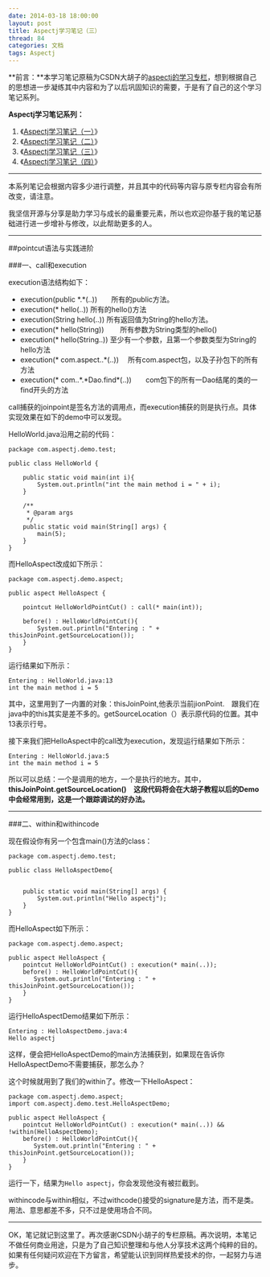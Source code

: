 ```yaml
---
date: 2014-03-18 18:00:00
layout: post
title: Aspectj学习笔记（三）
thread: 84
categories: 文档
tags: Aspectj
---
```


**前言：**本学习笔记原稿为CSDN大胡子的[aspectj的学习专栏](http://my.csdn.net/zl3450341)，想到根据自己的思想进一步凝练其中内容和为了以后巩固知识的需要，于是有了自己的这个学习笔记系列。

**Aspectj学习笔记系列：**

1. 《[Aspectj学习笔记（一）](http://hijiangtao.github.io/2014/03/18/AspectjStudyNode1/)》
2. 《[Aspectj学习笔记（二）](http://hijiangtao.github.io/2014/03/18/AspectjStudyNode2/)》
3. 《[Aspectj学习笔记（三）](http://hijiangtao.github.io/2014/03/18/AspectjStudyNode3/)》 
4. 《[Aspectj学习笔记（四）](http://hijiangtao.github.io/2014/03/18/AspectjStudyNode4/)》

----

本系列笔记会根据内容多少进行调整，并且其中的代码等内容与原专栏内容会有所改变，请注意。

我坚信开源与分享是助力学习与成长的最重要元素，所以也欢迎你基于我的笔记基础进行进一步增补与修改，以此帮助更多的人。

----

##pointcut语法与实践进阶

###一、call和execution

execution语法结构如下：

* execution(public \*.\*(..))　　所有的public方法。
* execution(\* hello(..))            所有的hello()方法
* execution(String hello(..))   所有返回值为String的hello方法。
* execution(\* hello(String))  　　所有参数为String类型的hello()
* execution(\* hello(String..))      至少有一个参数，且第一个参数类型为String的hello方法
* execution(\* com.aspect..\*(..))  　所有com.aspect包，以及子孙包下的所有方法
* execution(\* com..\*.\*Dao.find\*(..))　　com包下的所有一Dao结尾的类的一find开头的方法

call捕获的joinpoint是签名方法的调用点，而execution捕获的则是执行点。具体实现效果在如下的demo中可以发现。

HelloWorld.java沿用之前的代码：

```
package com.aspectj.demo.test;  
  
public class HelloWorld {  
  
	public static void main(int i){
		System.out.println("int the main method i = " + i);
	}
	
    /** 
     * @param args 
     */  
    public static void main(String[] args) {  
    	main(5);
    }  
}
```

而HelloAspect改成如下所示：

```
package com.aspectj.demo.aspect;  
  
public aspect HelloAspect {  
  
	pointcut HelloWorldPointCut() : call(* main(int)); 
    
    before() : HelloWorldPointCut(){  
    	System.out.println("Entering : " + thisJoinPoint.getSourceLocation()); 
    }  
} 
```

运行结果如下所示：

```
Entering : HelloWorld.java:13
int the main method i = 5
```

其中，这里用到了一内置的对象：thisJoinPoint,他表示当前jionPoint.　跟我们在java中的this其实是差不多的。getSourceLocation（）表示原代码的位置。其中13表示行号。

接下来我们把HelloAspect中的call改为execution，发现运行结果如下所示：

```
Entering : HelloWorld.java:5
int the main method i = 5
```

所以可以总结：一个是调用的地方，一个是执行的地方。其中，**thisJoinPoint.getSourceLocation()　这段代码将会在大胡子教程以后的Demo中会经常用到，这是一个跟踪调试的好办法。**

----

###二、within和withincode

现在假设你有另一个包含main()方法的class：

```
package com.aspectj.demo.test;  
  
public class HelloAspectDemo{  
      
      
    public static void main(String[] args) {  
        System.out.println("Hello aspectj");  
    }  
}  
```

而HelloAspect如下所示：

```
package com.aspectj.demo.aspect;  

public aspect HelloAspect {  
    pointcut HelloWorldPointCut() : execution(* main(..));  
    before() : HelloWorldPointCut(){  
       System.out.println("Entering : " + thisJoinPoint.getSourceLocation());  
    }  
}  
```

运行HelloAspectDemo结果如下所示：

```
Entering : HelloAspectDemo.java:4
Hello aspectj
```

这样，便会把HelloAspectDemo的main方法捕获到，如果现在告诉你HelloAspectDemo不需要捕获，那怎么办？

这个时候就用到了我们的within了。修改一下HelloAspect：

```
package com.aspectj.demo.aspect;
import com.aspectj.demo.test.HelloAspectDemo;

public aspect HelloAspect {  
    pointcut HelloWorldPointCut() : execution(* main(..)) && !within(HelloAspectDemo);  
    before() : HelloWorldPointCut(){  
       System.out.println("Entering : " + thisJoinPoint.getSourceLocation());  
    }  
}  
```

运行一下，结果为`Hello aspectj`，你会发现他没有被拦截到。

withincode与within相似，不过withcode()接受的signature是方法，而不是类。用法、意思都差不多，只不过是使用场合不同。

----

OK，笔记就记到这里了。再次感谢CSDN小胡子的专栏原稿。再次说明，本笔记不做任何商业用途，只是为了自己知识整理和与他人分享技术这两个纯粹的目的。如果有任何疑问欢迎在下方留言，希望能认识到同样热爱技术的你，一起努力与进步。